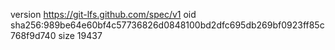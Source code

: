 version https://git-lfs.github.com/spec/v1
oid sha256:989be64e60bf4c57736826d0848100bd2dfc695db269bf0923ff85c768f9d740
size 19437
